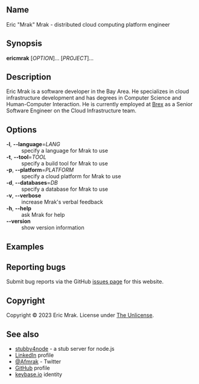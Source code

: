 <script id="typewriter">man ericmrak</script>

## Name

Eric "Mrak" Mrak - distributed cloud computing platform engineer

## Synopsis

__ericmrak__ \[_OPTION_\]... \[_PROJECT_\]...

## Description

Eric Mrak is a software developer in the Bay Area. He specializes in cloud infrastructure
development and has degrees in Computer Science and Human-Computer Interaction.
He is currently employed at [Brex](https://brex.com) as a
Senior Software Engineer on the Cloud Infrastructure team.

## Options

<dl>
<dt><strong>-l</strong>, <strong>--language</strong>=<em>LANG</em></dt>
<dd>specify a language for Mrak to use</dd>

<dt><strong>-t</strong>, <strong>--tool</strong>=<em>TOOL</em></dt>
<dd>specify a build tool for Mrak to use</dd>

<dt><strong>-p</strong>, <strong>--platform</strong>=<em>PLATFORM</em></dt>
<dd>specify a cloud platform for Mrak to use</dd>

<dt><strong>-d</strong>, <strong>--databases</strong>=<em>DB</em></dt>
<dd>specify a database for Mrak to use</dd>

<dt><strong>-v</strong>, <strong>--verbose</strong></dt>
<dd>increase Mrak's verbal feedback</dd>

<dt><strong>-h</strong>, <strong>--help</strong></dt>
<dd>ask Mrak for help</dd>

<dt><strong>--version</strong></dt>
<dd>show version information</dd>
</dl>



## Examples

## Reporting bugs

Submit bug reports via the GitHub [issues page](https://github.com/mrak/website/issues) for this website.

## Copyright

Copyright &copy; 2023 Eric Mrak. License under [The
Unlicense](http://unlicense.org).

## See also

* [stubby4node](/2012-10-09/stubby4node) - a stub server for node.js
* [LinkedIn](https://linkedin.com/in/ericmrak) profile
* [@Afmrak](https://twitter.com/Afmrak) - Twitter
* [GitHub](https://github.com/mrak) profile
* [keybase.io](https://keybase.io/mrak) identity
